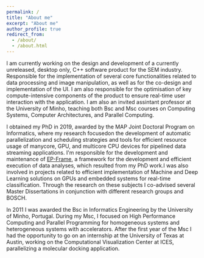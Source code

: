 ```yaml
---
permalink: /
title: "About me"
excerpt: "About me"
author_profile: true
redirect_from: 
  - /about/
  - /about.html
---
```


I am currently working on the design and development of a currently unreleased, desktop only, C++ software product for the SEM industry. Responsible for the implementation of several core functionalities related to data processing and image manipulation, as well as for the co-design and implementation of the UI. I am also responsible for the optimisation of key compute-intensive components of the product to ensure real-time user interaction with the application. I am also an invited assintant professor at the University of Minho, teaching both Bsc and Msc courses on Computing Systems, Computer Architectures, and Parallel Computing.

I obtained my PhD in 2019, awarded by the MAP Joint Doctoral Program on Informatics, where my research focusedon the development of automatic parallelization and scheduling strategies and tools for efficient resource usage of manycore, GPU, and multicore CPU devices for pipelined data streaming applications. I'm responsible for the development and maintenance of [EP-Frame](https://bitbucket.org/ampereira/hep-frame/wiki/Home), a framework for the development and efficient execution of data analyses, which resulted from my PhD work.I was also involved in projects related to efficient implementation of Machine and Deep Learning solutions on GPUs and embedded systems for real-time classification. Through the research on these subjects I co-advised several Master Dissertations in conjunction with different research groups and BOSCH.

In 2011 I was awarded the Bsc in Informatics Engineering by the University of Minho, Portugal. During my Msc, I focused on High Performance Computing and Parallel Programming for homogeneous systems and heterogeneous systems with accelerators. After the first year of the Msc I had the opportunity to go on an internship at the University of Texas at Austin, working on the Computational Visualization Center at ICES, parallelizing a molecular docking application.

